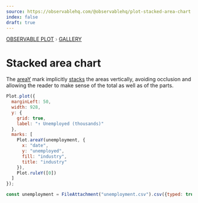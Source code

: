```yaml
---
source: https://observablehq.com/@observablehq/plot-stacked-area-chart
index: false
draft: true
---
```


<div style="color: grey; font: 13px/25.5px var(--sans-serif); text-transform: uppercase;"><h1 style="display: none;">Plot: Stacked area chart</h1><a href="/plot">Observable Plot</a> › <a href="/@observablehq/plot-gallery">Gallery</a></div>

# Stacked area chart

The [areaY](https://observablehq.com/plot/marks/area) mark implicitly [stacks](https://observablehq.com/plot/features/stack) the areas vertically, avoiding occlusion and allowing the reader to make sense of the total as well as of the parts.

```js echo
Plot.plot({
  marginLeft: 50,
  width: 928,
  y: {
    grid: true,
    label: "↑ Unemployed (thousands)"
  },
  marks: [
    Plot.areaY(unemployment, {
      x: "date",
      y: "unemployed",
      fill: "industry",
      title: "industry"
    }),
    Plot.ruleY([0])
  ]
});
```

```js echo
const unemployment = FileAttachment("unemployment.csv").csv({typed: true});
```
